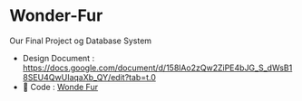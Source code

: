 # Wonder-Fur
Our Final Project og Database System
- Design Document : https://docs.google.com/document/d/158lAo2zQw2ZiPE4bJG_S_dWsB18SEU4QwUIaqaXb_QY/edit?tab=t.0
- 📁 Code : [Wonde Fur](https://github.com/Database-System-Final-Project/Wonder-Fur/tree/main/backend/Wonder_Fur)
